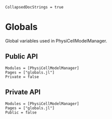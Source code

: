 ```@meta
CollapsedDocStrings = true
```

# Globals

Global variables used in PhysiCellModelManager. 

## Public API
```@autodocs
Modules = [PhysiCellModelManager]
Pages = ["globals.jl"]
Private = false
```

## Private API
```@autodocs
Modules = [PhysiCellModelManager]
Pages = ["globals.jl"]
Public = false
```